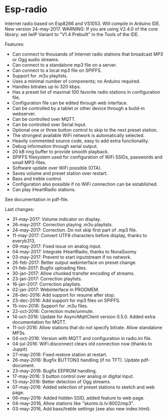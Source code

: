 # Esp-radio
Internet radio based on Esp8266 and VS1053.  Will compile in Arduino IDE.  New version 24-may-2017.
WARNING: If you are using V2.4.0 of the core library: set IwIP Variant to "V1.4 Prebuilt" in the Tools of the IDE.

Features:
-	Can connect to thousands of Internet radio stations that broadcast MP3 or Ogg audio streams.
- Can connect to a standalone mp3 file on a server.
- Can connect to a local mp3 file on SPIFFS.
- Support for .m3u playlists.
-	Uses a minimal number of components; no Arduino required.
-	Handles bitrates up to 320 kbps.
-	Has a preset list of maximal 100 favorite radio stations in configuration file.
- Configuration file can be edited through web interface.
-	Can be controlled by a tablet or other device through a build-in webserver.
- Can be controlled over MQTT.
- Can be controlled over Serial Input.
-	Optional one or three button control to skip to the next preset station.
-	The strongest available WiFi network is automatically selected.
-	Heavily commented source code, easy to add extra functionality.
-	Debug information through serial output.
-	20 kB ring buffer to provide smooth playback.
-	SPIFFS filesystem used for configuration of WiFi SSIDs, passwords and small MP3-files.
-	Software update over WiFi possible (OTA).
-	Saves volume and preset station over restart.
-	Bass and treble control.
- Configuration also possible if no WiFi connection can be established.
- Can play iHeartRadio stations.

See documentation in pdf-file.

Last changes:
- 31-may-2017: Volume indicator on display.
- 26-may-2017: Correction playing .m3u playlists.
- 24-may-2017: Correction. Do not skip first part of .mp3 file.
- 11-may-2017: Convert UTF8 characters before display, thanks to everyb313.
- 09-may-2017: Fixed issue on analog input.
- 04-may-2017: Integrate iHeartRadio, thanks to NonaSuomy
- 03-may-2017: Prevent to start inputstream if no network.
- 26-feb-2017: Better output webinterface on preset change.
- 01-feb-2017: Bugfix uploading files.
- 30-jan-2017: Allow chunked transfer encoding of streams.
- 23-jan-2017: Correction playlists.
- 16-jan-2017: Correction playlists.
- 02-jan-2017: Webinterface in PROGMEM.
- 28-dec-2016: Add support for resume after stop.
- 23-dec-2016: Add support for mp3 files on SPIFFS.
- 15-nov-2016: Support for .m3u files.
- 22-oct-2016: Correction mute/unmute.
- 14-oct-2016: Update for AsyncMqttClient version 0.5.0. Added extra documentation for MQTT.
- 11-oct-2016: Allow stations that do not specify bitrate.  Allow standalone MP3s. 
- 04-oct-2016: Version with MQTT and configuration in radio.ini file.
- 04-jul-2016: WiFi.disconnect clears old connection now (thanks to Juppit)
- 27-may-2016: Fixed restore station at restart.
- 26-may-2016: Bugfix BUTTON3 handling (if no TFT).  Update pdf-document.
- 23-may-2016: Bugfix EEPROM handling.
- 17-may-2016: 3 button control over analog or digital input.
- 13-may-2016: Better detection of Ogg streams.
- 07-may-2016: Added selection of preset stations to sketch and web page.
- 06-may-2016: Added hidden SSID, added feature to web page.
- 04-may-2016, Allow stations like "skonto.ls.lv:8002/mp3".
- 03-may-2016, Add bass/treble settings (see also new index.html).

